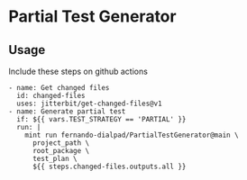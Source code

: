 # Partial Test Generator

## Usage

Include these steps on github actions
```
- name: Get changed files
  id: changed-files
  uses: jitterbit/get-changed-files@v1
- name: Generate partial test
  if: ${{ vars.TEST_STRATEGY == 'PARTIAL' }}
  run: |
    mint run fernando-dialpad/PartialTestGenerator@main \
      project_path \
      root_package \
      test_plan \
      ${{ steps.changed-files.outputs.all }}
```
